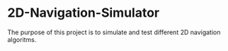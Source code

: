 # 2D-Navigation-Simulator
The purpose of this project is to simulate and test different 2D navigation algoritms.
